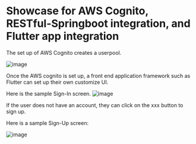 # Showcase for AWS Cognito, RESTful-Springboot integration, and Flutter app integration

The set up of AWS Cognito creates a userpool.  

![image](https://github.com/user-attachments/assets/e5adf6de-6ebb-466c-add9-74f132de356f)


Once the AWS cognito is set up, a front end application framework such as Flutter can set up their own customize UI.

Here is the sample Sign-In screen.
![image](https://github.com/user-attachments/assets/3d57ada7-0aa9-4f68-9683-554c0a411a13)


If the user does not have an account, they can click on the xxx button to sign up.

Here is a sample Sign-Up screen:

![image](https://github.com/user-attachments/assets/cc75f8a0-8f60-47cf-9454-6f435c0a8b0c)
